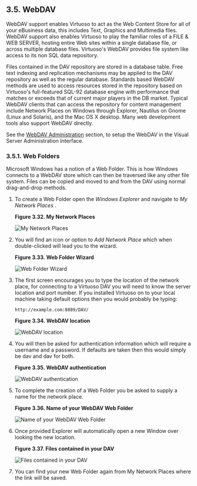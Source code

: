 <div>

<div>

<div>

<div>

## 3.5. WebDAV

</div>

</div>

</div>

WebDAV support enables Virtuoso to act as the Web Content Store for all
of your eBusiness data, this includes Text, Graphics and Multimedia
files. WebDAV support also enables Virtuoso to play the familiar roles
of a FILE & WEB SERVER, hosting entire Web sites within a single
database file, or across multiple database files. Virtuoso's WebDAV
provides file system like access to its non SQL data repository.

Files contained in the DAV repository are stored in a database table.
Free text indexing and replication mechanisms may be applied to the DAV
repository as well as the regular database. Standards based WebDAV
methods are used to access resources stored in the repository based on
Virtuoso's full-featured SQL-92 database engine with performance that
matches or exceeds that of current major players in the DB market.
Typical WebDAV clients that can access the repository for content
management include Network Places on Windows through Explorer, Nautilus
on Gnome (Linux and Solaris), and the Mac OS X desktop. Many web
development tools also support WebDAV directly.

See the <a href="webdavadmin.html" class="link"
title="6.2.4. WebDAV Administration">WebDAV Administration</a> section,
to setup the WebDAV in the Visual Server Administration Interface.

<div>

<div>

<div>

<div>

### 3.5.1. Web Folders

</div>

</div>

</div>

Microsoft Windows has a notion of a Web Folder. This is how Windows
connects to a WebDAV store which can then be traversed like any other
file system. Files can be copied and moved to and from the DAV using
normal drag-and-drop methods.

<div>

1.  To create a Web Folder open the <span class="emphasis">*Windows
    Explorer*</span> and navigate to <span class="emphasis">*My Network
    Places*</span> .

    <div>

    <div>

    **Figure 3.32. My Network Places**

    <div>

    <div>

    ![My Network Places](images/ui/qs-dav001.png)

    </div>

    </div>

    </div>

      

    </div>

2.  You will find an icon or option to <span class="emphasis">*Add
    Network Place*</span> which when double-clicked will lead you to the
    wizard.

    <div>

    <div>

    **Figure 3.33. Web Folder Wizard**

    <div>

    <div>

    ![Web Folder Wizard](images/ui/qs-dav002.png)

    </div>

    </div>

    </div>

      

    </div>

3.  The first screen encourages you to type the location of the network
    place, for connecting to a Virtuoso DAV you will need to know the
    server location and port number. If you installed Virtuoso on to
    your local machine taking default options then you would probably be
    typing:

    ``` programlisting
    http://example.com:8889/DAV/
    ```

    <div>

    <div>

    **Figure 3.34. WebDAV location**

    <div>

    <div>

    ![WebDAV location](images/ui/qs-dav003.png)

    </div>

    </div>

    </div>

      

    </div>

4.  You will then be asked for authentication information which will
    require a username and a password. If defaults are taken then this
    would simply be dav and dav for both.

    <div>

    <div>

    **Figure 3.35. WebDAV authentication**

    <div>

    <div>

    ![WebDAV authentication](images/ui/qs-dav004.png)

    </div>

    </div>

    </div>

      

    </div>

5.  To complete the creation of a Web Folder you be asked to supply a
    name for the network place.

    <div>

    <div>

    **Figure 3.36. Name of your WebDAV Web Folder**

    <div>

    <div>

    ![Name of your WebDAV Web Folder](images/ui/qs-dav005.png)

    </div>

    </div>

    </div>

      

    </div>

6.  Once provided Explorer will automatically open a new Window over
    looking the new location.

    <div>

    <div>

    **Figure 3.37. Files contained in your DAV**

    <div>

    <div>

    ![Files contained in your DAV](images/ui/qs-dav006.png)

    </div>

    </div>

    </div>

      

    </div>

7.  You can find your new Web Folder again from My Network Places where
    the link will be saved.

</div>

</div>

</div>
